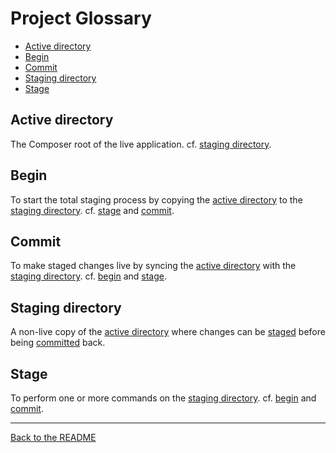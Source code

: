 # Project Glossary

* [Active directory](#active-directory)
* [Begin](#begin)
* [Commit](#commit)
* [Staging directory](#staging-directory)
* [Stage](#stage)

## Active directory

The Composer root of the live application. cf. [staging directory](#staging-directory).

## Begin

To start the total staging process by copying the [active directory](#active-directory) to the [staging directory](#staging-directory). cf. [stage](#stage) and [commit](#commit).

## Commit

To make staged changes live by syncing the [active directory](#active-directory) with the [staging directory](#staging-directory). cf. [begin](#begin) and [stage](#stage).

## Staging directory

A non-live copy of the [active directory](#active-directory) where changes can be [staged](#staging) before being [committed](#committing) back.

## Stage

To perform one or more commands on the [staging directory](#staging-directory). cf. [begin](#begin) and [commit](#commit).

---

[Back to the README](README.md)
